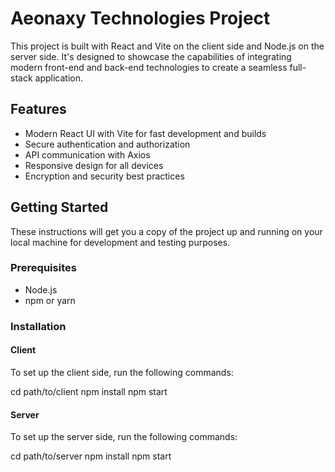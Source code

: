 # Aeonaxy Technologies Project

This project is built with React and Vite on the client side and Node.js on the server side. It's designed to showcase the capabilities of integrating modern front-end and back-end technologies to create a seamless full-stack application.

## Features

- Modern React UI with Vite for fast development and builds
- Secure authentication and authorization
- API communication with Axios
- Responsive design for all devices
- Encryption and security best practices

## Getting Started

These instructions will get you a copy of the project up and running on your local machine for development and testing purposes.

### Prerequisites

- Node.js
- npm or yarn

### Installation

#### Client

To set up the client side, run the following commands:

cd path/to/client
npm install
npm start

#### Server

To set up the server side, run the following commands:

cd path/to/server
npm install
npm start
